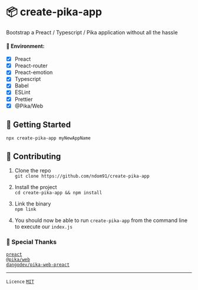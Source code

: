 # 📦 create-pika-app

 Bootstrap a Preact / Typescript / Pika application without all the hassle 

#### 🌲 Environment:  
- [x] Preact
- [x] Preact-router  
- [x] Preact-emotion  
- [x] Typescript   
- [x] Babel   
- [x] ESLint   
- [x] Prettier
- [x] @Pika/Web

## 🛫 Getting Started

```
npx create-pika-app myNewAppName
```


## 👥 Contributing

1. Clone the repo  
`git clone https://github.com/ndom91/create-pika-app`  

2. Install the project  
`cd create-pika-app && npm install`  

3. Link the binary  
`npm link`  

4. You should now be able to run `create-pika-app` from the command line to execute our `index.js`  

### 🙏 Special Thanks

[`preact`](https://preactjs.com)  
[`@pika/web`](https://pika.dev)  
[`dangodev/pika-web-preact`](https://github.com/dangodev/pika-web-react)  

---
`Licence` [`MIT`](https://opensource.org/licenses/MIT)

